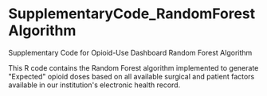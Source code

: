 # SupplementaryCode_RandomForestAlgorithm
Supplementary Code for Opioid-Use Dashboard Random Forest Algorithm

This R code contains the Random Forest algorithm implemented to 
generate "Expected" opioid doses based on all available surgical 
and patient factors available in our institution's electronic
health record.
